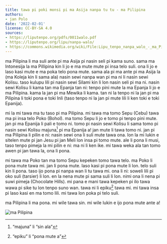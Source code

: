```yaml
---
title: tawa pi poki monsi pi ma Asija nanpa tu tu - ma Pilipina
authors:
- jan Polo
date: '2022-02-01'
license: CC-BY-SA 4.0
sources:
- https://liputenpo.org/pdfs/0011walo.pdf
- https://liputenpo.org/lipu/nanpa-walo/
- https://commons.wikimedia.org/wiki/File:Lipu_tenpo_nanpa_walo_-_ma_Pilipina.png
---
```


ma Pilipina li ma suli ante pi ma Asija pi nasin seli pi kama suno. sama ma Intonesija la ma Pillipina kin li jo e ma mute mute pi insa telo suli. ona li jo e laso kasi mute e ma poka telo pona mute. sama ala pi ma ante pi ma Asija la (ma Koleja kin li sama ala) nasin sewi nanpa wan pi ma ni li nasin sewi Kolisu. taso kulupu lili pi nasin sewi Silami kin li lon nasin seli pi ma ni. nasin sewi Kolisu li kama tan ma Epanja tan ni: tenpo pini mute la ma Epanja li jo e ma Pilipina. kama la jan pi ma Mewika li kama. tan ni la tenpo ni la jan pi ma Pilipina li toki pona e toki Inli (taso tenpo ni la jan pi mute lili li ken toki e toki Epanija).

mi la mi tawa ma tu taso pi ma Pilipina. mi tawa ma tomo Sepu (Cebu) tawa ma pi insa telo Poko (Bohol). ma tomo Sepu li jo e tomo pi tenpo pini mute. jan pi ma Epanija li pali e tomo ni. tomo pi nasin sewi Kolisu li sama tomo pi nasin sewi Kolisu majuna[^1] pi ma Epanija a! jan mute li tawa tomo ni. jan pi ma Pilipina li pilin e ni: nasin sewi ona li suli mute tawa ona. lon la mi lukin e sitelen mute pi jan Jesu pi jan Meli lon insa pi tomo mute. ale li pona li musi, taso tenpo pimeja la mi pilin e ni: ma ni li ken ike. mi tawa weka ala tan tomo awen pi jan tawa la, ona li pona.

[^1]: “majuna” li “sin ala”

mi tawa ma Poko tan ma tomo Sepu kepeken tomo tawa telo. ma Poko li pona mute tawa mi. jan li pona mute. laso kasi pi pona mute li lon. telo suli kin li pona. taso ijo pona pi nanpa wan li tu tawa mi. ona li ni: soweli lili pi oko suli (tarsier) li lon. en la nena mute pi sama suli li lon. nimi ona li nena pi suwi pimeja (Chocolate Hills). mi pana e mani tawa kepeken pi ilo tawa wawa pi sike tu lon tenpo suno wan. tawa ni li epiku[^2] tawa mi. mi tawa insa pi laso kasi en ma tomo lili. mi tawa lon poka pi telo suli.

ma Pilipina li ma pona. mi wile tawa sin. mi wile lukin e ijo pona mute ante a!

![ma Pilipina](https://upload.wikimedia.org/wikipedia/commons/4/42/Lipu_tenpo_nanpa_walo_-_ma_Pilipina.png)

[^2]: “epiku” li “pona mute a”
